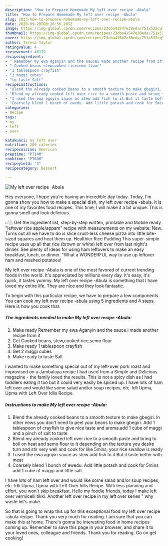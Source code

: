 ```yaml
---
description: "How to Prepare Homemade My left over recipe -Abula"
title: "How to Prepare Homemade My left over recipe -Abula"
slug: 1833-how-to-prepare-homemade-my-left-over-recipe-abula
date: 2020-09-20T00:26:56.205Z
image: https://img-global.cpcdn.com/recipes/23cba41547e38eda/751x532cq70/my-left-over-recipe-abula-recipe-main-photo.jpg
thumbnail: https://img-global.cpcdn.com/recipes/23cba41547e38eda/751x532cq70/my-left-over-recipe-abula-recipe-main-photo.jpg
cover: https://img-global.cpcdn.com/recipes/23cba41547e38eda/751x532cq70/my-left-over-recipe-abula-recipe-main-photo.jpg
author: Teresa Taylor
ratingvalue: 4
reviewcount: 46179
recipeingredient:
- " Remember my ewa Aganyin and the saucei made another recipe from it"
- " Cooked beans stewcooked ricesemo flour"
- "1 tablespoon crayfish"
- "2 maggi cubes"
- "to taste Salt"
recipeinstructions:
- "Blend the already cooked beans to a smooth texture to make gbegiri. In other news you don&#39;t need to peel your beans to make gbegiri. Add 1 tablespoon of crayfish to give nice taste and aroma.add 1 cube of maggi and a pinch of salt to taste"
- "Blend my already cooked left over rice to a smooth paste and bring to boil on heat and semo flour to it depending on the texture you desire turn and stir very well and cook for like 5mins, your rice swallow is ready"
- "I used the ewa agoyin sauce as stew add fish to it.But it taste better with meat"
- "Coarsely blend 1 bunch of ewedu. Add little potash and cook for 5mins add 1 cube of maggi and little salt."
categories:
- Recipe
tags:
- my
- left
- over

katakunci: my left over 
nutrition: 209 calories
recipecuisine: American
preptime: "PT14M"
cooktime: "PT60M"
recipeyield: "3"
recipecategory: Dessert

---
```



![My left over recipe -Abula](https://img-global.cpcdn.com/recipes/23cba41547e38eda/751x532cq70/my-left-over-recipe-abula-recipe-main-photo.jpg)

Hey everyone, I hope you're having an incredible day today. Today, I'm gonna show you how to make a special dish, my left over recipe -abula. It is one of my favorites food recipes. This time, I will make it a bit unique. This is gonna smell and look delicious.

👉🏼 Get the Ingredient list, step-by-step written, printable and Mobile ready &#34;leftover rice apple/appam&#34; recipe with measurements on my website: New. Turns out all we have to do is slice crust-less cheese pizza into little bite-sized squares and heat them up. Healthier Rice Pudding This super-simple recipe uses up all that rice (brown or white) left over from last night&#39;s dinner. See plenty of ideas for using ham leftovers to make an easy breakfast, lunch, or dinner. &#34;What a WONDERFUL way to use up leftover ham and mashed potatoes!

My left over recipe -Abula is one of the most favored of current trending foods in the world. It's appreciated by millions every day. It's easy, it's quick, it tastes yummy. My left over recipe -Abula is something that I have loved my entire life. They are nice and they look fantastic.


To begin with this particular recipe, we have to prepare a few components. You can cook my left over recipe -abula using 5 ingredients and 4 steps. Here is how you cook that.

<!--inarticleads1-->

##### The ingredients needed to make My left over recipe -Abula:

1. Make ready  Remember my ewa Aganyin and the sauce.i made another recipe from it
1. Get  Cooked beans, stew,cooked rice,semo flour
1. Make ready 1 tablespoon crayfish
1. Get 2 maggi cubes
1. Make ready to taste Salt


I wanted to make something special out of my left-over pork roast and improvised on a Jambalaya recipe I had used from a Simple and Delicious magazine - the family loved the results. This is not a spicy dish as I had toddlers eating it too but it could very easily be spiced up. I have lots of ham left over and would like some salad and/or soup recipes, etc. Idli Upma, Upma with Left Over Idlis Recipe. 

<!--inarticleads2-->

##### Instructions to make My left over recipe -Abula:

1. Blend the already cooked beans to a smooth texture to make gbegiri. In other news you don&#39;t need to peel your beans to make gbegiri. Add 1 tablespoon of crayfish to give nice taste and aroma.add 1 cube of maggi and a pinch of salt to taste
1. Blend my already cooked left over rice to a smooth paste and bring to boil on heat and semo flour to it depending on the texture you desire turn and stir very well and cook for like 5mins, your rice swallow is ready
1. I used the ewa agoyin sauce as stew add fish to it.But it taste better with meat
1. Coarsely blend 1 bunch of ewedu. Add little potash and cook for 5mins add 1 cube of maggi and little salt.


I have lots of ham left over and would like some salad and/or soup recipes, etc. Idli Upma, Upma with Left Over Idlis Recipe. With less planning and effort, you won&#39;t skip breakfast. Hello my foodie friends, today I make left over vermicelli tikki. Another left over recipe in my left over series &#34; why waste let&#39;s make. 

So that is going to wrap this up for this exceptional food my left over recipe -abula recipe. Thank you very much for reading. I am sure that you can make this at home. There's gonna be interesting food in home recipes coming up. Remember to save this page in your browser, and share it to your loved ones, colleague and friends. Thank you for reading. Go on get cooking!
